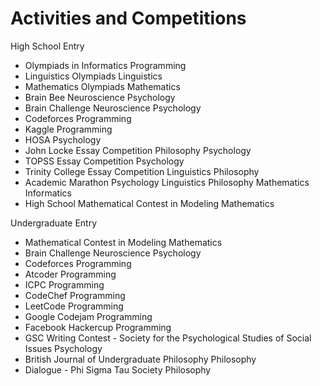 # Activities and Competitions

High School Entry
* Olympiads in Informatics Programming
* Linguistics Olympiads  Linguistics
* Mathematics Olympiads Mathematics
* Brain Bee Neuroscience Psychology
* Brain Challenge Neuroscience Psychology
* Codeforces Programming
* Kaggle Programming
* HOSA Psychology
* John Locke Essay Competition Philosophy Psychology
* TOPSS Essay Competition Psychology
* Trinity College Essay Competition Linguistics Philosophy
* Academic Marathon Psychology Linguistics Philosophy Mathematics Informatics
* High School Mathematical Contest in Modeling Mathematics

Undergraduate Entry
* Mathematical Contest in Modeling Mathematics
* Brain Challenge Neuroscience Psychology
* Codeforces Programming
* Atcoder Programming
* ICPC Programming
* CodeChef Programming
* LeetCode Programming
* Google Codejam Programming
* Facebook Hackercup Programming
* GSC Writing Contest - Society for the Psychological Studies of Social Issues Psychology
* British Journal of Undergraduate Philosophy Philosophy
* Dialogue - Phi Sigma Tau Society Philosophy

